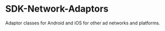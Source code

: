 SDK-Network-Adaptors
====================

Adaptor classes for Android and iOS for other ad networks and platforms.
